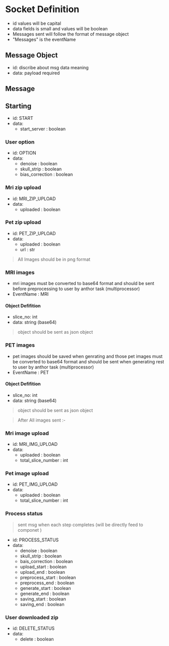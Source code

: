 # Socket Definition
- id values will be capital
- data fields is small and values will be boolean
- Messages sent will follow the format of message object
- "Messages" is the eventName
  
## Message Object 
- id: discribe about msg data meaning
- data: payload required
  
## Message 

## Starting 
- id: START 
- data: 
  - start_server : boolean

### User option
- id: OPTION
- data:
  - denoise : boolean
  - skull_strip : boolean
  - bias_correction : boolean

### Mri zip upload 
- id: MRI_ZIP_UPLOAD
- data:
  - uploaded : boolean

### Pet zip upload 
- id: PET_ZIP_UPLOAD
- data:
  - uploaded : boolean
  - url : str

> All Images should be in png format
### MRI images
- mri images must be converted to base64 format and should be sent before preprocessing to user by anthor task (multiprocessor)
- EventName : MRI
#### Object Defifition
- slice_no: int
- data: string (base64)

> object should be sent as json object 

### PET images
- pet images should be saved when genrating and those pet images must be converted to base64 format and should be sent when generating rest to user by anthor task (multiprocessor)
- EventName : PET
#### Object Defifition
- slice_no: int
- data: string (base64)

> object should be sent as json object

> After All images sent :-
### Mri image upload 
- id: MRI_IMG_UPLOAD
- data:
  - uploaded : boolean
  - total_slice_number : int
### Pet image upload 
- id: PET_IMG_UPLOAD
- data:
  - uploaded : boolean
  - total_slice_number : int

### Process status
> sent msg when each step completes (will be directly feed to componet )
- id: PROCESS_STATUS
- data:
  - denoise : boolean
  - skull_strip : boolean
  - bais_correction : boolean
  - upload_start : boolean
  - upload_end : boolean
  - preprocess_start : boolean
  - preprocess_end : boolean
  - generate_start : boolean
  - generate_end : boolean
  - saving_start : boolean
  - saving_end : boolean

### User downloaded zip
- id: DELETE_STATUS
- data:
  - delete : boolean
